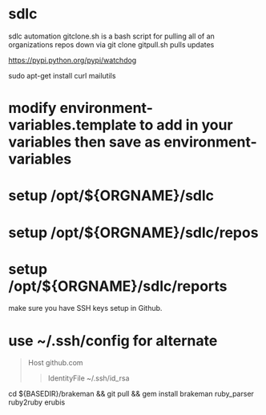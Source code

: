# sdlc
sdlc automation
gitclone.sh is a bash script for pulling all of an organizations repos down via git clone
gitpull.sh pulls updates

https://pypi.python.org/pypi/watchdog

sudo apt-get install curl mailutils
# modify environment-variables.template to add in your variables then save as environment-variables
# setup /opt/${ORGNAME}/sdlc
# setup /opt/${ORGNAME}/sdlc/repos
# setup /opt/${ORGNAME}/sdlc/reports




make sure you have SSH keys setup in Github.
# use ~/.ssh/config for alternate
> Host github.com
>> IdentityFile ~/.ssh/id_rsa

cd ${BASEDIR}/brakeman && git pull && gem install brakeman ruby_parser ruby2ruby erubis



